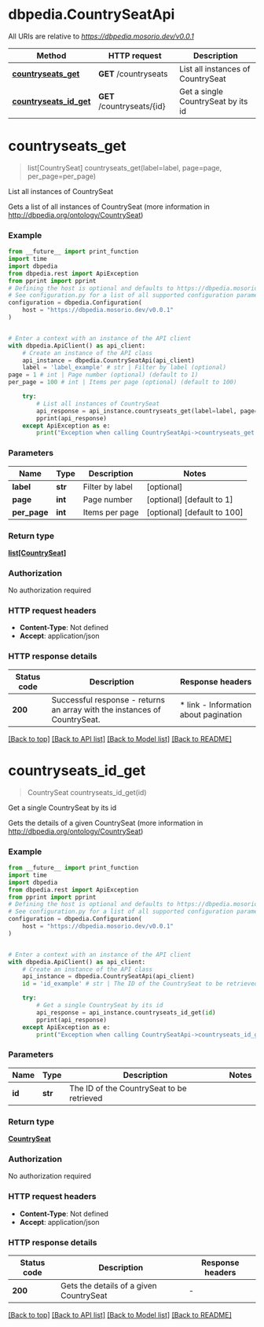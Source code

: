 # dbpedia.CountrySeatApi

All URIs are relative to *https://dbpedia.mosorio.dev/v0.0.1*

Method | HTTP request | Description
------------- | ------------- | -------------
[**countryseats_get**](CountrySeatApi.md#countryseats_get) | **GET** /countryseats | List all instances of CountrySeat
[**countryseats_id_get**](CountrySeatApi.md#countryseats_id_get) | **GET** /countryseats/{id} | Get a single CountrySeat by its id


# **countryseats_get**
> list[CountrySeat] countryseats_get(label=label, page=page, per_page=per_page)

List all instances of CountrySeat

Gets a list of all instances of CountrySeat (more information in http://dbpedia.org/ontology/CountrySeat)

### Example

```python
from __future__ import print_function
import time
import dbpedia
from dbpedia.rest import ApiException
from pprint import pprint
# Defining the host is optional and defaults to https://dbpedia.mosorio.dev/v0.0.1
# See configuration.py for a list of all supported configuration parameters.
configuration = dbpedia.Configuration(
    host = "https://dbpedia.mosorio.dev/v0.0.1"
)


# Enter a context with an instance of the API client
with dbpedia.ApiClient() as api_client:
    # Create an instance of the API class
    api_instance = dbpedia.CountrySeatApi(api_client)
    label = 'label_example' # str | Filter by label (optional)
page = 1 # int | Page number (optional) (default to 1)
per_page = 100 # int | Items per page (optional) (default to 100)

    try:
        # List all instances of CountrySeat
        api_response = api_instance.countryseats_get(label=label, page=page, per_page=per_page)
        pprint(api_response)
    except ApiException as e:
        print("Exception when calling CountrySeatApi->countryseats_get: %s\n" % e)
```

### Parameters

Name | Type | Description  | Notes
------------- | ------------- | ------------- | -------------
 **label** | **str**| Filter by label | [optional] 
 **page** | **int**| Page number | [optional] [default to 1]
 **per_page** | **int**| Items per page | [optional] [default to 100]

### Return type

[**list[CountrySeat]**](CountrySeat.md)

### Authorization

No authorization required

### HTTP request headers

 - **Content-Type**: Not defined
 - **Accept**: application/json

### HTTP response details
| Status code | Description | Response headers |
|-------------|-------------|------------------|
**200** | Successful response - returns an array with the instances of CountrySeat. |  * link - Information about pagination <br>  |

[[Back to top]](#) [[Back to API list]](../README.md#documentation-for-api-endpoints) [[Back to Model list]](../README.md#documentation-for-models) [[Back to README]](../README.md)

# **countryseats_id_get**
> CountrySeat countryseats_id_get(id)

Get a single CountrySeat by its id

Gets the details of a given CountrySeat (more information in http://dbpedia.org/ontology/CountrySeat)

### Example

```python
from __future__ import print_function
import time
import dbpedia
from dbpedia.rest import ApiException
from pprint import pprint
# Defining the host is optional and defaults to https://dbpedia.mosorio.dev/v0.0.1
# See configuration.py for a list of all supported configuration parameters.
configuration = dbpedia.Configuration(
    host = "https://dbpedia.mosorio.dev/v0.0.1"
)


# Enter a context with an instance of the API client
with dbpedia.ApiClient() as api_client:
    # Create an instance of the API class
    api_instance = dbpedia.CountrySeatApi(api_client)
    id = 'id_example' # str | The ID of the CountrySeat to be retrieved

    try:
        # Get a single CountrySeat by its id
        api_response = api_instance.countryseats_id_get(id)
        pprint(api_response)
    except ApiException as e:
        print("Exception when calling CountrySeatApi->countryseats_id_get: %s\n" % e)
```

### Parameters

Name | Type | Description  | Notes
------------- | ------------- | ------------- | -------------
 **id** | **str**| The ID of the CountrySeat to be retrieved | 

### Return type

[**CountrySeat**](CountrySeat.md)

### Authorization

No authorization required

### HTTP request headers

 - **Content-Type**: Not defined
 - **Accept**: application/json

### HTTP response details
| Status code | Description | Response headers |
|-------------|-------------|------------------|
**200** | Gets the details of a given CountrySeat |  -  |

[[Back to top]](#) [[Back to API list]](../README.md#documentation-for-api-endpoints) [[Back to Model list]](../README.md#documentation-for-models) [[Back to README]](../README.md)

